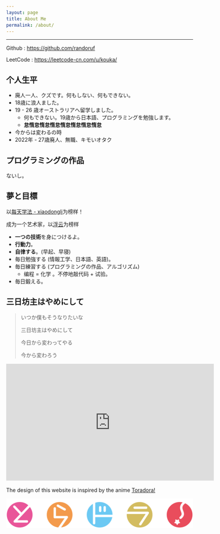 ```yaml
---
layout: page
title: About Me
permalink: /about/
---
```


---

Github : <https://github.com/randoruf>

LeetCode : <https://leetcode-cn.com/u/kouka/>

## 个人生平

- 廃人一人、クズです。何もしない、何もできない。
- 18歳に浪人ました。
- 19 - 26 歳オーストラリアへ留学しました。
  - 何もできない。19歳から日本語、プログラミングを勉強します。
  - **怠惰怠惰怠惰怠惰怠惰怠惰怠惰怠**
- 今からは変わるの時
- 2022年 - 27歳廃人、無職、キモいオタク

## プログラミングの作品

ないし。

## 夢と目標

以[每天学法 - xiaodongli](https://leetcode-cn.com/u/xiaoweixiang/)为榜样！

成为一个艺术家，以[浮云](https://zh.wikipedia.org/wiki/%E6%B5%AE%E9%9B%B2_(%E5%90%89%E4%BB%96%E6%89%8B))为榜样

- **一つの技術**を身につけるよ。
- **行動力**。
- **自律する**。(早起、早寝)
- 毎日勉強する (情報工学、日本語、英語)。
- 毎日練習する (プログラミングの作品、アルゴリズム)
  - 编程 = 化学 。不停地敲代码 + 试验。
- 毎日鍛える。

## 三日坊主はやめにして	

> いつか僕もそうなりたいな		
>
> 三日坊主はやめにして				
>
> 今日から変わってやる				
>
> 今から変わろう							

<iframe width="560" height="315" src="https://www.youtube.com/embed/PdjceuLg8Tc" frameborder="0" allow="accelerometer; autoplay; clipboard-write; encrypted-media; gyroscope; picture-in-picture" allowfullscreen></iframe>

The design of this website is inspired by the anime [Toradora!](http://king-cr.jp/special/toradora_complete-box/)

![](/toradora_logo.png)
